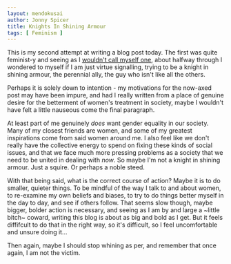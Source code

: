 ```yaml
---
layout: mendokusai
author: Jonny Spicer
title: Knights In Shining Armour
tags: [ Feminism ]
---
```

This is my second attempt at writing a blog post today. The first was quite feminist-y and seeing as I [wouldn't call myself one](/mendokusai/2019/05/07/should-i-call-myself-a-feminist-ii), about halfway through I wondered to myself if I am just
virtue signalling, trying to be a knight in shining armour, the perennial ally, the guy who
isn't like all the others.

Perhaps it is solely down to intention - my motivations for the now-axed post may have been
impure, and had I really written from a place of genuine desire for the betterment of women's
treatment in society, maybe I wouldn't have felt a little nauseous come the final paragraph.

At least part of me genuinely *does* want gender equality in our society. Many of my closest
friends are women, and some of my greatest inspirations come from said women around me. I also
feel like we don't really have the collective energy to spend on fixing these kinds of social issues, and that we face much more pressing problems as a society that we need to be united in
dealing with *now*. So maybe I'm not a knight in shining armour. Just a squire. Or perhaps a noble steed.

With that being said, what is the correct course of action? Maybe it is to do smaller, quieter
things. To be mindful of the way I talk to and about women, to re-examine my own beliefs and
biases, to try to do things better myself in the day to day, and see if others follow. That
seems slow though, maybe bigger, bolder action is necessary, and seeing as I am by and large a
~little bitch~ coward, writing this blog is about as big and bold as I get. But it feels diffifcult to do that in the right way, so it's difficult, so I feel uncomfortable and unsure doing it...

Then again, maybe I should stop whining as per, and remember that once again, I am not the victim.
